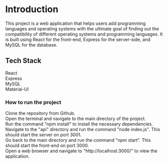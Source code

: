 # Introduction

This project is a web application that helps users add programming languages and operating systems with the ultimate goal of finding out the compatibility of different operating systems and programming languages. It is built using React for the front-end, Express for the server-side, and MySQL for the database.

## Tech Stack

React\
Express\
MySQL\
Material-UI


### How to run the project

Clone the repository from Github.\
Open the terminal and navigate to the main directory of the project.\
Run the command "npm install" to install the necessary dependencies.\
Navigate to the "api" directory and run the command "node index.js". This should start the server on port 3001.\
Go back to the main directory and run the command "npm start". This should start the front-end on port 3000.\
Open a web browser and navigate to "http://localhost:3000/" to view the application.
